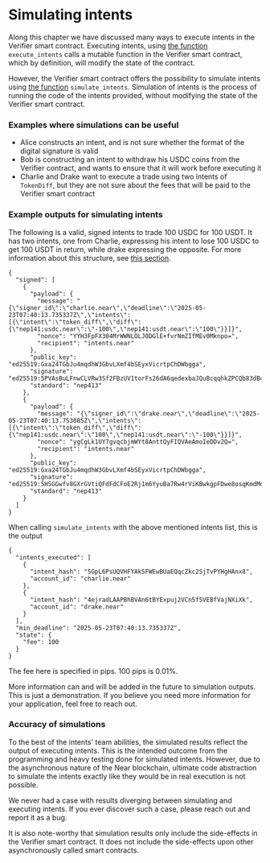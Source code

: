 # Simulating intents

Along this chapter we have discussed many ways to execute intents in the Verifier smart contract. Executing intents, using [the function](https://near.github.io/intents/defuse/intents/trait.Intents.html#tymethod.execute_intents) `execute_intents` calls a mutable function in the Verifier smart contract, which by definition, will modify the state of the contract.

However, the Verifier smart contract offers the possibility to simulate intents using [the function](https://near.github.io/intents/defuse/intents/trait.Intents.html#tymethod.simulate_intents) `simulate_intents`. Simulation of intents is the process of running the code of the intents provided, without modifying the state of the Verifier smart contract.&#x20;

### Examples where simulations can be useful

* Alice constructs an intent, and is not sure whether the format of the digital signature is valid
* Bob is constructing an intent to withdraw his USDC coins from the Verifier contract, and wants to ensure that it will work before executing it
* Charlie and Drake want to execute a trade using two intents of `TokenDiff`, but they are not sure about the fees that will be paid to the Verifier smart contract

### Example outputs for simulating intents

The following is a valid, signed intents to trade 100 USDC for 100 USDT. It has two intents, one from Charlie, expressing his intent to lose 100 USDC to get 100 USDT in return, while drake expressing the opposite. For more information about this structure, see [this section](intent-types-and-execution.md).

```
{
  "signed": [
    {
      "payload": {
        "message": "{\"signer_id\":\"charlie.near\",\"deadline\":\"2025-05-23T07:40:13.735337Z\",\"intents\":[{\"intent\":\"token_diff\",\"diff\":{\"nep141:usdc.near\":\"-100\",\"nep141:usdt.near\":\"100\"}}]}",
        "nonce": "YYH3FpFX304MrWWNLOLJ0DGlE+fvrNmZIfMEv0Mknpo=",
        "recipient": "intents.near"
      },
      "public_key": "ed25519:Gxa24TGbJu4mqdhW3GbvLXmf4bSEyxVicrtpChDWbgga",
      "signature": "ed25519:5PVAsBuLFnwCLVRw3Sf2FBzUV1torFs26dA6qedexbaJQuBcqqhkZPCQb83dB4qR8tBiy69B9g8PaUyxs1qR5FNq",
      "standard": "nep413"
    },
    {
      "payload": {
        "message": "{\"signer_id\":\"drake.near\",\"deadline\":\"2025-05-23T07:40:13.753085Z\",\"intents\":[{\"intent\":\"token_diff\",\"diff\":{\"nep141:usdc.near\":\"100\",\"nep141:usdt.near\":\"-100\"}}]}",
        "nonce": "ygCgLk1UY7gvqcbjmWYt8AnttQyFIQVAeAmoIeDDv2Q=",
        "recipient": "intents.near"
      },
      "public_key": "ed25519:Gxa24TGbJu4mqdhW3GbvLXmf4bSEyxVicrtpChDWbgga",
      "signature": "ed25519:5HSGGwfv8GXrGVtiQFdFdCFoE2Rj1m6YyuBa7Rw4rViKBwkgpFDwe8osqKmdMqYUeSNZzymNt3eoZUNUeXmYvUiu",
      "standard": "nep413"
    }
  ]
}
```

When calling `simulate_intents` with the above mentioned intents list, this is the output

```
{
  "intents_executed": [
    {
      "intent_hash": "5GpL6PsUQVHFYAk5FWEwBUaEQqcZkc2SjTvPYHgHAnx8",
      "account_id": "charlie.near"
    },
    {
      "intent_hash": "4ejradLAAPBhBVAn6tBYExpuj2VCn5f5VEBfVajNXiXk",
      "account_id": "drake.near"
    }
  ],
  "min_deadline": "2025-05-23T07:40:13.735337Z",
  "state": {
    "fee": 100
  }
}
```

The fee here is specified in pips. 100 pips is 0.01%.

More information can and will be added in the future to simulation outputs. This is just a demonstration. If you believe you need more information for your application, feel free to reach out.

### Accuracy of simulations

To the best of the intents' team abilities, the simulated results reflect the output of executing intents. This is the intended outcome from the programming and heavy testing done for simulated intents. However, due to the asynchronous nature of the Near blockchain, ultimate code abstraction to simulate the intents exactly like they would be in real execution is not possible.&#x20;

We never had a case with results diverging between simulating and executing intents. If you ever discover such a case, please reach out and report it as a bug.

It is also note-worthy that simulation results only include the side-effects in the Verifier smart contract. It does not include the side-effects upon other asynchronously called smart contracts.
